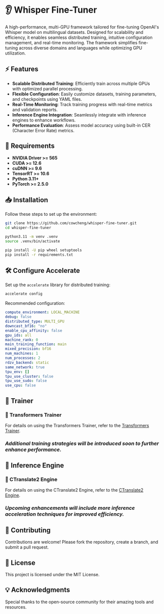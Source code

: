 # 👂 Whisper Fine-Tuner

A high-performance, multi-GPU framework tailored for fine-tuning OpenAI's Whisper model on multilingual datasets. Designed for scalability and efficiency, it enables seamless distributed training, intuitive configuration management, and real-time monitoring. The framework simplifies fine-tuning across diverse domains and languages while optimizing GPU utilization.

## ⚡ Features

- **Scalable Distributed Training**: Efficiently train across multiple GPUs with optimized parallel processing.
- **Flexible Configuration**: Easily customize datasets, training parameters, and checkpoints using YAML files.
- **Real-Time Monitoring**: Track training progress with real-time metrics and validation reports.
- **Inference Engine Integration**: Seamlessly integrate with inference engines to enhance workflows.
- **Performance Evaluation**: Assess model accuracy using built-in CER (Character Error Rate) metrics.

## 📌 Requirements

- **NVIDIA Driver >= 565**
- **CUDA >= 12.6**
- **cuDNN >= 9.6**
- **TensorRT >= 10.6**
- **Python 3.11+**
- **PyTorch >= 2.5.0**

## 📥 Installation

Follow these steps to set up the environment:

```bash
git clone https://github.com/cowcheng/whisper-fine-tuner.git
cd whisper-fine-tuner

python3.11 -m venv .venv
source .venv/bin/activate

pip install -U pip wheel setuptools
pip install -r requirements.txt
```

## 🛠️ Configure Accelerate

Set up the `accelerate` library for distributed training:

```bash
accelerate config
```

Recommended configuration:

```yaml
compute_environment: LOCAL_MACHINE
debug: false
distributed_type: MULTI_GPU
downcast_bf16: "no"
enable_cpu_affinity: false
gpu_ids: all
machine_rank: 0
main_training_function: main
mixed_precision: bf16
num_machines: 1
num_processes: 2
rdzv_backend: static
same_network: true
tpu_env: []
tpu_use_cluster: false
tpu_use_sudo: false
use_cpu: false
```

## 🎯 Trainer

### 📝 Transformers Trainer

For details on using the Transformers Trainer, refer to the [Transformers Trainer](./transformers_trainer/).

### _Additional training strategies will be introduced soon to further enhance performance._

## 🚀 Inference Engine

### 🚀 CTranslate2 Engine

For details on using the CTranslate2 Engine, refer to the [CTranslate2 Engine](./ctranslate2_engine/).

### _Upcoming enhancements will include more inference acceleration techniques for improved efficiency._

## 🌱 Contributing

Contributions are welcome! Please fork the repository, create a branch, and submit a pull request.

## 📜 License

This project is licensed under the MIT License.

## 💡 Acknowledgments

Special thanks to the open-source community for their amazing tools and resources.
